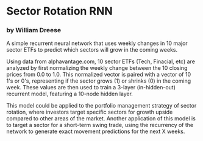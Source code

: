 # Sector Rotation RNN
### by William Dreese

A simple recurrent neural network that uses weekly changes in 10 major sector ETFs to predict which sectors will grow in the coming weeks.

Using data from alphavantage.com, 10 sector ETFs (Tech, Finacial, etc) are analyzed by first normalizing the weekly change between the 10 closing prices from 0.0 to 1.0. This normalized vector is paired with a vector of 10 1's or 0's, representing if the sector grows (1) or shrinks (0) in the coming week. These values are then used to train a 3-layer (in-hidden-out) recurrent model, featuring a 10-node hidden layer. 

This model could be applied to the portfolio management strategy of sector rotation, where investors target specific sectors for growth upside compared to other areas of the market. Another application of this model is to target a sector for a short-term swing trade, using the recurrency of the network to generate exact movement predictions for the next X weeks. 

